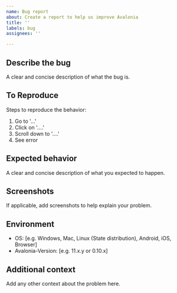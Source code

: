 ```yaml
---
name: Bug report
about: Create a report to help us improve Avalonia
title: ''
labels: bug
assignees: ''

---
```


## Describe the bug
A clear and concise description of what the bug is.

## To Reproduce
Steps to reproduce the behavior:

1. Go to '...'
2. Click on '....'
3. Scroll down to '....'
4. See error

## Expected behavior
A clear and concise description of what you expected to happen.

## Screenshots
If applicable, add screenshots to help explain your problem.

## Environment <!-- (please complete the following information): -->

- OS: [e.g. Windows, Mac, Linux (State distribution), Android, iOS, Browser]
- Avalonia-Version: [e.g. 11.x.y or 0.10.x]

## Additional context
Add any other context about the problem here.
